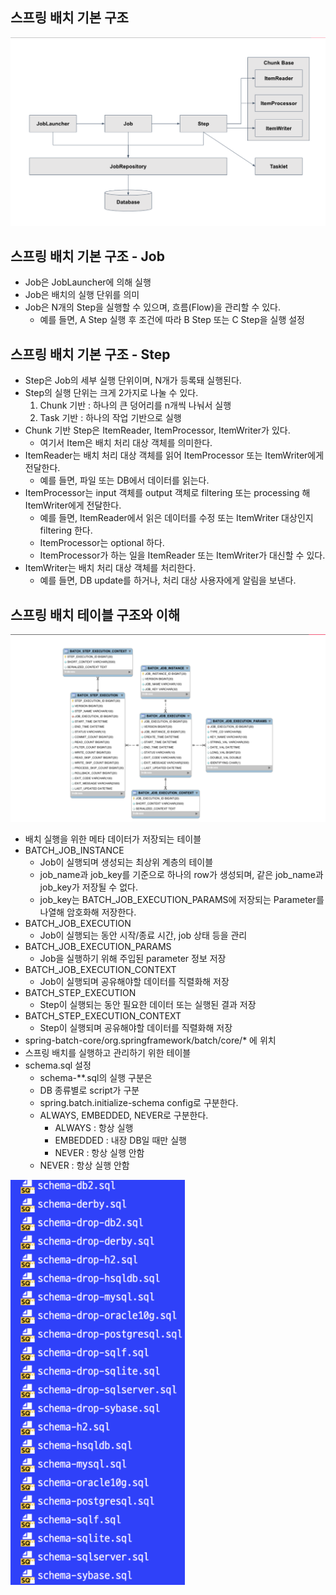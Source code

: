 ## 스프링 배치 기본 구조
![](../../../../../resources/img/01.png)

## 스프링 배치 기본 구조 - Job
 - Job은 JobLauncher에 의해 실행
 - Job은 배치의 실행 단위를 의미
 - Job은 N개의 Step을 실행할 수 있으며, 흐름(Flow)을 관리할 수 있다.
    * 예를 들면, A Step 실행 후 조건에 따라 B Step 또는 C Step을 실행 설정
 
## 스프링 배치 기본 구조 - Step
 - Step은 Job의 세부 실행 단위이며, N개가 등록돼 실행된다.
 - Step의 실행 단위는 크게 2가지로 나눌 수 있다.
    1. Chunk 기반 : 하나의 큰 덩어리를 n개씩 나눠서 실행
    2. Task 기반 : 하나의 작업 기반으로 실행
 - Chunk 기반 Step은 ItemReader, ItemProcessor, ItemWriter가 있다.
    * 여기서 Item은 배치 처리 대상 객체를 의미한다.
 - ItemReader는 배치 처리 대상 객체를 읽어 ItemProcessor 또는 ItemWriter에게 전달한다.
    * 예를 들면, 파일 또는 DB에서 데이터를 읽는다.
 - ItemProcessor는 input 객체를 output 객체로 filtering 또는 processing 해 ItemWriter에게 전달한다.
    * 예를 들면, ItemReader에서 읽은 데이터를 수정 또는 ItemWriter 대상인지 filtering 한다.
    * ItemProcessor는 optional 하다.
    * ItemProcessor가 하는 일을 ItemReader 또는 ItemWriter가 대신할 수 있다.
 - ItemWriter는 배치 처리 대상 객체를 처리한다.
    * 예를 들면, DB update를 하거나, 처리 대상 사용자에게 알림을 보낸다.
 
## 스프링 배치 테이블 구조와 이해
![](../../../../../resources/img/02.png)
- 배치 실행을 위한 메타 데이터가 저장되는 테이블
- BATCH_JOB_INSTANCE
  * Job이 실행되며 생성되는 최상위 계층의 테이블
  * job_name과 job_key를 기준으로 하나의 row가 생성되며, 같은 job_name과 job_key가 저장될 수 없다.
  * job_key는 BATCH_JOB_EXECUTION_PARAMS에 저장되는 Parameter를 나열해 암호화해 저장한다.
- BATCH_JOB_EXECUTION
   * Job이 실행되는 동안 시작/종료 시간, job 상태 등을 관리
- BATCH_JOB_EXECUTION_PARAMS
   * Job을 실행하기 위해 주입된 parameter 정보 저장
- BATCH_JOB_EXECUTION_CONTEXT
   * Job이 실행되며 공유해야할 데이터를  직렬화해 저장
- BATCH_STEP_EXECUTION
   * Step이 실행되는 동안 필요한 데이터 또는 실행된 결과 저장
- BATCH_STEP_EXECUTION_CONTEXT
   * Step이 실행되며 공유해야할 데이터를 직렬화해 저장
- spring-batch-core/org.springframework/batch/core/* 에 위치
- 스프링 배치를 실행하고 관리하기 위한 테이블
- schema.sql 설정
   * schema-**.sql의 실행 구분은
   * DB 종류별로 script가 구분
   * spring.batch.initialize-schema config로 구분한다.
   * ALWAYS, EMBEDDED, NEVER로 구분한다.
      * ALWAYS : 항상 실행
      * EMBEDDED : 내장 DB일 때만 실행
      * NEVER : 항상 실행 안함
   * NEVER : 항상 실행 안함

![](../../../../../resources/img/03.png)
